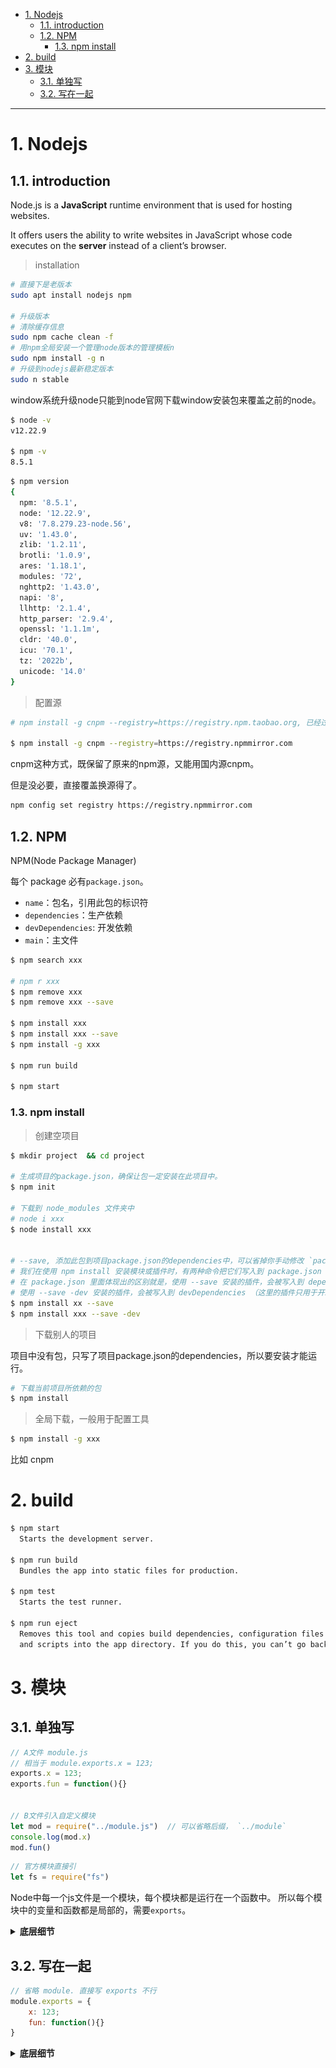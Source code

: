 - [1. Nodejs](#1-nodejs)
  - [1.1. introduction](#11-introduction)
  - [1.2. NPM](#12-npm)
    - [1.3. npm install](#13-npm-install)
- [2. build](#2-build)
- [3. 模块](#3-模块)
  - [3.1. 单独写](#31-单独写)
  - [3.2. 写在一起](#32-写在一起)

---
# 1. Nodejs
## 1.1. introduction
Node.js is a **JavaScript** runtime environment that is used for hosting websites. 

It offers users the ability to write websites in JavaScript whose code executes on the **server** instead of a client’s browser.


> installation
```bash
# 直接下是老版本
sudo apt install nodejs npm

# 升级版本
# 清除缓存信息
sudo npm cache clean -f
# 用npm全局安装一个管理node版本的管理模板n
sudo npm install -g n
# 升级到nodejs最新稳定版本
sudo n stable
```
window系统升级node只能到node官网下载window安装包来覆盖之前的node。
```bash
$ node -v
v12.22.9

$ npm -v
8.5.1
```
```bash
$ npm version
{
  npm: '8.5.1',
  node: '12.22.9',
  v8: '7.8.279.23-node.56',
  uv: '1.43.0',
  zlib: '1.2.11',
  brotli: '1.0.9',
  ares: '1.18.1',
  modules: '72',
  nghttp2: '1.43.0',
  napi: '8',
  llhttp: '2.1.4',
  http_parser: '2.9.4',
  openssl: '1.1.1m',
  cldr: '40.0',
  icu: '70.1',
  tz: '2022b',
  unicode: '14.0'
}
```

> 配置源

```bash
# npm install -g cnpm --registry=https://registry.npm.taobao.org, 已经过期

$ npm install -g cnpm --registry=https://registry.npmmirror.com
```
cnpm这种方式，既保留了原来的npm源，又能用国内源cnpm。

但是没必要，直接覆盖换源得了。
```bash
npm config set registry https://registry.npmmirror.com
```

## 1.2. NPM

NPM(Node Package Manager)


每个 package 必有`package.json`。
- `name`：包名，引用此包的标识符
- `dependencies`：生产依赖
- `devDependencies`: 开发依赖
- `main`：主文件


```bash
$ npm search xxx

# npm r xxx
$ npm remove xxx
$ npm remove xxx --save

$ npm install xxx
$ npm install xxx --save
$ npm install -g xxx

$ npm run build

$ npm start
```
### 1.3. npm install

> 创建空项目
```bash
$ mkdir project  && cd project

# 生成项目的package.json，确保让包一定安装在此项目中。
$ npm init

# 下载到 node_modules 文件夹中
# node i xxx
$ node install xxx


# --save, 添加此包到项目package.json的dependencies中，可以省掉你手动修改 `package.json` 文件的步骤
# 我们在使用 npm install 安装模块或插件时，有两种命令把它们写入到 package.json 文件中去，
# 在 package.json 里面体现出的区别就是，使用 --save 安装的插件，会被写入到 dependencies （需要发布到生产环境）对象里面去，
# 使用 --save -dev 安装的插件，会被写入到 devDependencies （这里的插件只用于开发环境）对象里面去。
$ npm install xx --save
$ npm install xxx --save -dev
```



> 下载别人的项目

项目中没有包，只写了项目package.json的dependencies，所以要安装才能运行。
```bash
# 下载当前项目所依赖的包
$ npm install
```

> 全局下载，一般用于配置工具

```bash
$ npm install -g xxx
```
比如 cnpm


# 2. build

```bash
$ npm start
  Starts the development server.

$ npm run build
  Bundles the app into static files for production.

$ npm test
  Starts the test runner.

$ npm run eject
  Removes this tool and copies build dependencies, configuration files
  and scripts into the app directory. If you do this, you can’t go back!

```

# 3. 模块
## 3.1. 单独写
```js
// A文件 module.js
// 相当于 module.exports.x = 123;
exports.x = 123;
exports.fun = function(){}


// B文件引入自定义模块
let mod = require("../module.js")  // 可以省略后缀， `../module`
console.log(mod.x)
mod.fun()
```
```js
// 官方模块直接引
let fs = require("fs")
```

Node中每一个js文件是一个模块，每个模块都是运行在一个函数中。
所以每个模块中的变量和函数都是局部的，需要`exports`。

<details>
<summary><strong>底层细节</strong></summary>
<br />


![picture 1](/image/9a471b8595a1efe77161a3676763d359b0bfcdd11cbc9974ea23ab4faedb6d9d.png) 

![picture 3](/image/bd2a7ac1a0309dd8b81d94b6384b94be007ddeeab8d3257129551e621a4086bc.png)  


![picture 2](/image/2284dcbb84396d4e0c23e29ac6f028fb66ebfca7ae7028366d3889542fa480ca.png)  

</details>


## 3.2. 写在一起
```js
// 省略 module. 直接写 exports 不行
module.exports = {
    x: 123;
    fun: function(){}
}
```


<details>
<summary><strong>底层细节</strong></summary>
<br />



```js
// var obj = {} 也一样
var obj = new Object()
obj.name = "1"
var obj2 = obj
var obj3 = obj

obj.name = "2"
console.log(obj.name, obj2.name)    
// 2 2

obj2.name = "3"
console.log(obj.name, obj2.name)    
// 3 3
```
`obj`变量存的值是对象`{...}`的地址，所以`obj2`复制`obj`的值，也指向那个内存地址。两者修改的都是同一块内存地址。

```js
obj = null
console.log(obj, obj2, obj3)    
// null { name: '3' } { name: '3' }

obj2.name = "4"
console.log(obj, obj2, obj3)    
// null { name: '4' } { name: '4' }

obj2 = {age: 10}
console.log(obj, obj2, obj3)    
null { age: 10 } { name: '4' }
```
`obj=null`只是让变量`obj`不再指向那块内存，而不是释放那块内存，所以`obj2`和`ojb3`还指向那块内存，且依然修改一个别的也变。

同理，`obj2={age: 10}`也是修改`obj2`让其不再指向那块内存。

综上所述，因为`exports`和`module.exports`的关系是`exports = module.exports`，所以直接使用`exports`，就无法修改`module.exports`的值。

</details>

